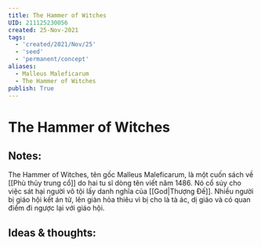 ```yaml
---
title: The Hammer of Witches
UID: 211125230056
created: 25-Nov-2021
tags:
  - 'created/2021/Nov/25'
  - 'seed'
  - 'permanent/concept'
aliases:
  - Malleus Maleficarum
  - The Hammer of Witches
publish: True
---
```

# The Hammer of Witches

## Notes:
The Hammer of Witches, tên gốc Malleus Maleficarum, là một cuốn sách về [[Phù thủy trung cổ]] do hai tu sĩ dòng tên viết năm 1486. Nó cổ súy cho việc sát hại người vô tội lấy danh nghĩa của [[God|Thượng Đế]]. Nhiều người bị giáo hội kết án tử, lên giàn hỏa thiêu vì bị cho là tà ác, dị giáo và có quan điểm đi ngược lại với giáo hội.

## Ideas & thoughts:



